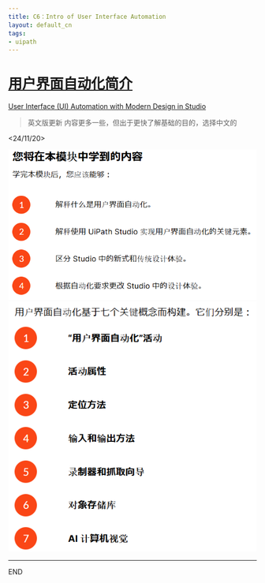 ```yaml
---
title: C6：Intro of User Interface Automation
layout: default_cn 
tags:
- uipath
---
```

# [用户界面自动化简介](https://cloud.uipath.com/meisen/academy_/courses/%E7%94%A8%E6%88%B7%E7%95%8C%E9%9D%A2%E8%87%AA%E5%8A%A8%E5%8C%96%E7%AE%80%E4%BB%8B)

[User Interface (UI) Automation with Modern Design in Studio](https://cloud.uipath.com/meisen/academy_/courses/user-interface-ui-automation-with-modern-design-in-studio)
>英文版更新 内容更多一些，但出于更快了解基础的目的，选择中文的

<24/11/20>

![alt text](/images/c601.png)
![alt text](/images/c602.png)

---
END